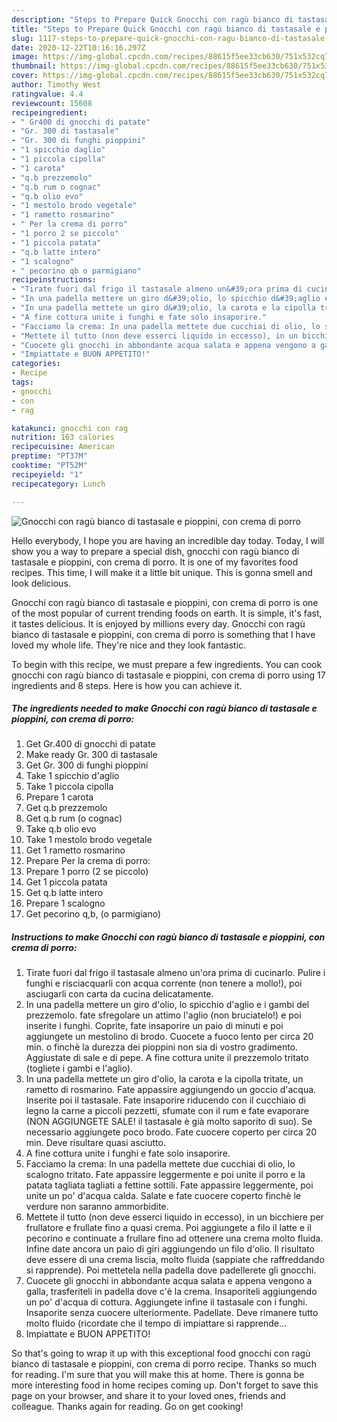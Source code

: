 ```yaml
---
description: "Steps to Prepare Quick Gnocchi con ragù bianco di tastasale e pioppini, con crema di porro"
title: "Steps to Prepare Quick Gnocchi con ragù bianco di tastasale e pioppini, con crema di porro"
slug: 1117-steps-to-prepare-quick-gnocchi-con-ragu-bianco-di-tastasale-e-pioppini-con-crema-di-porro
date: 2020-12-22T10:16:16.297Z
image: https://img-global.cpcdn.com/recipes/88615f5ee33cb630/751x532cq70/gnocchi-con-ragu-bianco-di-tastasale-e-pioppini-con-crema-di-porro-recipe-main-photo.jpg
thumbnail: https://img-global.cpcdn.com/recipes/88615f5ee33cb630/751x532cq70/gnocchi-con-ragu-bianco-di-tastasale-e-pioppini-con-crema-di-porro-recipe-main-photo.jpg
cover: https://img-global.cpcdn.com/recipes/88615f5ee33cb630/751x532cq70/gnocchi-con-ragu-bianco-di-tastasale-e-pioppini-con-crema-di-porro-recipe-main-photo.jpg
author: Timothy West
ratingvalue: 4.4
reviewcount: 15608
recipeingredient:
- " Gr400 di gnocchi di patate"
- "Gr. 300 di tastasale"
- "Gr. 300 di funghi pioppini"
- "1 spicchio daglio"
- "1 piccola cipolla"
- "1 carota"
- "q.b prezzemolo"
- "q.b rum o cognac"
- "q.b olio evo"
- "1 mestolo brodo vegetale"
- "1 rametto rosmarino"
- " Per la crema di porro"
- "1 porro 2 se piccolo"
- "1 piccola patata"
- "q.b latte intero"
- "1 scalogno"
- " pecorino qb o parmigiano"
recipeinstructions:
- "Tirate fuori dal frigo il tastasale almeno un&#39;ora prima di cucinarlo. Pulire i funghi e risciacquarli con acqua corrente (non tenere a mollo!), poi asciugarli con carta da cucina delicatamente."
- "In una padella mettere un giro d&#39;olio, lo spicchio d&#39;aglio e i gambi del prezzemolo. fate sfregolare un attimo l&#39;aglio (non bruciatelo!) e poi inserite i funghi. Coprite, fate insaporire un paio di minuti e poi aggiungete un mestolino di brodo. Cuocete a fuoco lento per circa 20 min. o finchè la durezza dei pioppini non sia di vostro gradimento. Aggiustate di sale e di pepe. A fine cottura unite il prezzemolo tritato (togliete i gambi e l&#39;aglio)."
- "In una padella mettete un giro d&#39;olio, la carota e la cipolla tritate, un rametto di rosmarino. Fate appassire aggiungendo un goccio d&#39;acqua. Inserite poi il tastasale. Fate insaporire riducendo con il cucchiaio di legno la carne a piccoli pezzetti, sfumate con il rum e fate evaporare (NON AGGIUNGETE SALE! il tastasale è già molto saporito di suo). Se necessario aggiungete poco brodo. Fate cuocere coperto per circa 20 min. Deve risultare quasi asciutto."
- "A fine cottura unite i funghi e fate solo insaporire."
- "Facciamo la crema: In una padella mettete due cucchiai di olio, lo scalogno tritato. Fate appassire leggermente e poi unite il porro e la patata tagliata tagliati a fettine sottili. Fate appassire leggermente, poi unite un po&#39; d&#39;acqua calda. Salate e fate cuocere coperto finchè le verdure non saranno ammorbidite."
- "Mettete il tutto (non deve esserci liquido in eccesso), in un bicchiere per frullatore e frullate fino a quasi crema. Poi aggiungete a filo il latte e il pecorino e continuate a frullare fino ad ottenere una crema molto fluida. Infine date ancora un paio di giri aggiungendo un filo d&#39;olio. Il risultato deve essere di una crema liscia, molto fluida (sappiate che raffreddando si rapprende). Poi mettetela nella padella dove padellerete gli gnocchi."
- "Cuocete gli gnocchi in abbondante acqua salata e appena vengono a galla, trasferiteli in padella dove c&#39;è la crema. Insaporiteli aggiungendo un po&#39; d&#39;acqua di cottura. Aggiungete infine il tastasale con i funghi. Insaporite senza cuocere ulteriormente. Padellate. Deve rimanere tutto molto fluido (ricordate che il tempo di impiattare si rapprende..."
- "Impiattate e BUON APPETITO!"
categories:
- Recipe
tags:
- gnocchi
- con
- rag

katakunci: gnocchi con rag 
nutrition: 163 calories
recipecuisine: American
preptime: "PT37M"
cooktime: "PT52M"
recipeyield: "1"
recipecategory: Lunch

---
```



![Gnocchi con ragù bianco di tastasale e pioppini, con crema di porro](https://img-global.cpcdn.com/recipes/88615f5ee33cb630/751x532cq70/gnocchi-con-ragu-bianco-di-tastasale-e-pioppini-con-crema-di-porro-recipe-main-photo.jpg)

Hello everybody, I hope you are having an incredible day today. Today, I will show you a way to prepare a special dish, gnocchi con ragù bianco di tastasale e pioppini, con crema di porro. It is one of my favorites food recipes. This time, I will make it a little bit unique. This is gonna smell and look delicious.

Gnocchi con ragù bianco di tastasale e pioppini, con crema di porro is one of the most popular of current trending foods on earth. It is simple, it's fast, it tastes delicious. It is enjoyed by millions every day. Gnocchi con ragù bianco di tastasale e pioppini, con crema di porro is something that I have loved my whole life. They're nice and they look fantastic.




To begin with this recipe, we must prepare a few ingredients. You can cook gnocchi con ragù bianco di tastasale e pioppini, con crema di porro using 17 ingredients and 8 steps. Here is how you can achieve it.

<!--inarticleads1-->

##### The ingredients needed to make Gnocchi con ragù bianco di tastasale e pioppini, con crema di porro:

1. Get  Gr.400 di gnocchi di patate
1. Make ready Gr. 300 di tastasale
1. Get Gr. 300 di funghi pioppini
1. Take 1 spicchio d&#39;aglio
1. Take 1 piccola cipolla
1. Prepare 1 carota
1. Get q.b prezzemolo
1. Get q.b rum (o cognac)
1. Take q.b olio evo
1. Take 1 mestolo brodo vegetale
1. Get 1 rametto rosmarino
1. Prepare  Per la crema di porro:
1. Prepare 1 porro (2 se piccolo)
1. Get 1 piccola patata
1. Get q.b latte intero
1. Prepare 1 scalogno
1. Get  pecorino q,b, (o parmigiano)




<!--inarticleads2-->

##### Instructions to make Gnocchi con ragù bianco di tastasale e pioppini, con crema di porro:

1. Tirate fuori dal frigo il tastasale almeno un&#39;ora prima di cucinarlo. Pulire i funghi e risciacquarli con acqua corrente (non tenere a mollo!), poi asciugarli con carta da cucina delicatamente.
1. In una padella mettere un giro d&#39;olio, lo spicchio d&#39;aglio e i gambi del prezzemolo. fate sfregolare un attimo l&#39;aglio (non bruciatelo!) e poi inserite i funghi. Coprite, fate insaporire un paio di minuti e poi aggiungete un mestolino di brodo. Cuocete a fuoco lento per circa 20 min. o finchè la durezza dei pioppini non sia di vostro gradimento. Aggiustate di sale e di pepe. A fine cottura unite il prezzemolo tritato (togliete i gambi e l&#39;aglio).
1. In una padella mettete un giro d&#39;olio, la carota e la cipolla tritate, un rametto di rosmarino. Fate appassire aggiungendo un goccio d&#39;acqua. Inserite poi il tastasale. Fate insaporire riducendo con il cucchiaio di legno la carne a piccoli pezzetti, sfumate con il rum e fate evaporare (NON AGGIUNGETE SALE! il tastasale è già molto saporito di suo). Se necessario aggiungete poco brodo. Fate cuocere coperto per circa 20 min. Deve risultare quasi asciutto.
1. A fine cottura unite i funghi e fate solo insaporire.
1. Facciamo la crema: In una padella mettete due cucchiai di olio, lo scalogno tritato. Fate appassire leggermente e poi unite il porro e la patata tagliata tagliati a fettine sottili. Fate appassire leggermente, poi unite un po&#39; d&#39;acqua calda. Salate e fate cuocere coperto finchè le verdure non saranno ammorbidite.
1. Mettete il tutto (non deve esserci liquido in eccesso), in un bicchiere per frullatore e frullate fino a quasi crema. Poi aggiungete a filo il latte e il pecorino e continuate a frullare fino ad ottenere una crema molto fluida. Infine date ancora un paio di giri aggiungendo un filo d&#39;olio. Il risultato deve essere di una crema liscia, molto fluida (sappiate che raffreddando si rapprende). Poi mettetela nella padella dove padellerete gli gnocchi.
1. Cuocete gli gnocchi in abbondante acqua salata e appena vengono a galla, trasferiteli in padella dove c&#39;è la crema. Insaporiteli aggiungendo un po&#39; d&#39;acqua di cottura. Aggiungete infine il tastasale con i funghi. Insaporite senza cuocere ulteriormente. Padellate. Deve rimanere tutto molto fluido (ricordate che il tempo di impiattare si rapprende...
1. Impiattate e BUON APPETITO!




So that's going to wrap it up with this exceptional food gnocchi con ragù bianco di tastasale e pioppini, con crema di porro recipe. Thanks so much for reading. I'm sure that you will make this at home. There is gonna be more interesting food in home recipes coming up. Don't forget to save this page on your browser, and share it to your loved ones, friends and colleague. Thanks again for reading. Go on get cooking!
